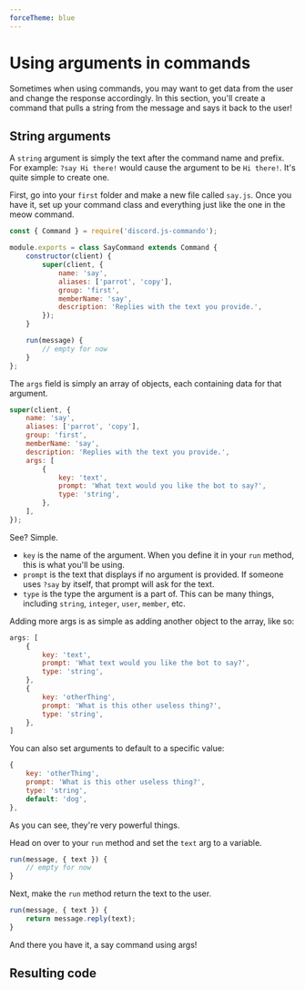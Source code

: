 ```yaml
---
forceTheme: blue
---
```


# Using arguments in commands

Sometimes when using commands, you may want to get data from the user and change the response accordingly. In this section, you'll create a command that pulls a string from the message and says it back to the user!

## String arguments

A `string` argument is simply the text after the command name and prefix. For example: `?say Hi there!` would cause the argument to be `Hi there!`. It's quite simple to create one.

First, go into your `first` folder and make a new file called `say.js`. Once you have it, set up your command class and everything just like the one in the meow command.

```js
const { Command } = require('discord.js-commando');

module.exports = class SayCommand extends Command {
	constructor(client) {
		super(client, {
			name: 'say',
			aliases: ['parrot', 'copy'],
			group: 'first',
			memberName: 'say',
			description: 'Replies with the text you provide.',
		});
	}

	run(message) {
		// empty for now
	}
};
```

The `args` field is simply an array of objects, each containing data for that argument.

<!-- eslint-skip -->

```js
super(client, {
    name: 'say',
    aliases: ['parrot', 'copy'],
    group: 'first',
    memberName: 'say',
    description: 'Replies with the text you provide.',
    args: [
        {
            key: 'text',
            prompt: 'What text would you like the bot to say?',
            type: 'string',
        },
    ],
});
```

See? Simple.

- `key` is the name of the argument. When you define it in your `run` method, this is what you'll be using.
- `prompt` is the text that displays if no argument is provided. If someone uses `?say` by itself, that prompt will ask for the text.
- `type` is the type the argument is a part of. This can be many things, including `string`, `integer`, `user`, `member`, etc.

Adding more args is as simple as adding another object to the array, like so:

<!-- eslint-skip -->

```js
args: [
    {
        key: 'text',
        prompt: 'What text would you like the bot to say?',
        type: 'string',
    },
    {
        key: 'otherThing',
        prompt: 'What is this other useless thing?',
        type: 'string',
    },
]
```

You can also set arguments to default to a specific value:

<!-- eslint-skip -->

```js
{
    key: 'otherThing',
    prompt: 'What is this other useless thing?',
    type: 'string',
    default: 'dog',
},
```

As you can see, they're very powerful things.

Head on over to your `run` method and set the `text` arg to a variable.

<!-- eslint-skip -->

```js
run(message, { text }) {
    // empty for now
}
```

Next, make the `run` method return the text to the user.

<!-- eslint-skip -->

```js
run(message, { text }) {
    return message.reply(text);
}
```

And there you have it, a say command using args!

## Resulting code

<resulting-code />
